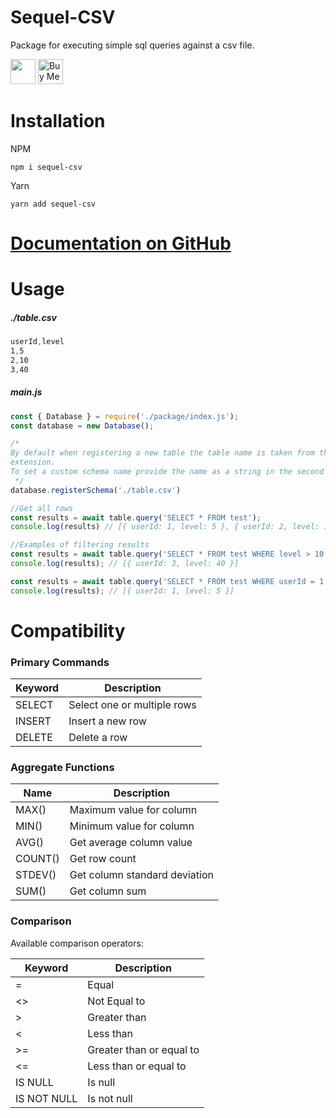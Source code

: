 # Sequel-CSV

Package for executing simple sql queries against a csv file.

<a href="https://www.npmjs.com/package/sequel-csv"><img height="40px" src="https://img.shields.io/npm/v/sequel-csv?style=plastic" alt=""></a>
<a href='https://ko-fi.com/K3K47LTWF' target='_blank'><img height="40px" src='https://cdn.ko-fi.com/cdn/kofi3.png?v=3' border='0' alt='Buy Me a Coffee at ko-fi.com' /></a>

# Installation

NPM
```
npm i sequel-csv
```
Yarn
```
yarn add sequel-csv
```

# [Documentation on GitHub](https://github.com/OneAndonlyFinbar/sequel-csv/wiki)

# Usage

##### ./table.csv

```css
userId,level
1,5
2,10
3,40
```
##### main.js
```js
const { Database } = require('./package/index.js');
const database = new Database();

/*
By default when registering a new table the table name is taken from the file name, excluding path and
extension.
To set a custom schema name provide the name as a string in the second parameter.
 */
database.registerSchema('./table.csv')

//Get all rows
const results = await table.query('SELECT * FROM test');
console.log(results) // [{ userId: 1, level: 5 }, { userId: 2, level: 10 }, { userId: 3, level: 40 }]

//Examples of filtering results
const results = await table.query('SELECT * FROM test WHERE level > 10');
console.log(results); // [{ userId: 3, level: 40 }]

const results = await table.query('SELECT * FROM test WHERE userId = 1');
console.log(results); // [{ userId: 1, level: 5 }]
```

# Compatibility

### Primary Commands

| Keyword | Description                 |
|---------|-----------------------------|
| SELECT  | Select one or multiple rows |
| INSERT  | Insert a new row            |
| DELETE  | Delete a row                |

### Aggregate Functions

| Name    | Description                   |
|---------|-------------------------------|
| MAX()   | Maximum value for column      |
| MIN()   | Minimum value for column      |
| AVG()   | Get average column value      |
| COUNT() | Get row count                 |
| STDEV() | Get column standard deviation |
| SUM()   | Get column sum                |


### Comparison

Available comparison operators:

| Keyword     | Description              |
|-------------|--------------------------|
| =           | Equal                    |
| <>          | Not Equal to             |
| \>          | Greater than             |
| \<          | Less than                |
| \>=         | Greater than or equal to |
| \<=         | Less than or equal to    |
| IS NULL     | Is null                  |
| IS NOT NULL | Is not null              |